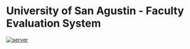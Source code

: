 # University of San Agustin - Faculty Evaluation System

[![server](https://github.com/avidianity/usa-fes/actions/workflows/server.yml/badge.svg)](https://github.com/avidianity/usa-fes/actions/workflows/server.yml)
